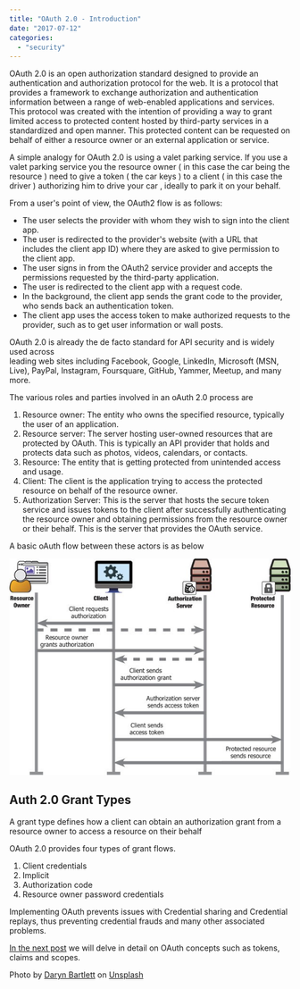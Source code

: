 ```yaml
---
title: "OAuth 2.0 - Introduction"
date: "2017-07-12"
categories: 
  - "security"
---
```


OAuth 2.0 is an open authorization standard designed to provide an authentication and authorization protocol for the web. It is a protocol that provides a framework to exchange authorization and authentication information between a range of web-enabled applications and services. This protocol was created with the intention of providing a way to grant limited access to protected content hosted by third-party services in a standardized and open manner. This protected content can be requested on behalf of either a resource owner or an external application or service.

A simple analogy for OAuth 2.0 is using a valet parking service. If you use a valet parking service you the resource owner ( in this case the car being the resource ) need to give a token ( the car keys ) to a client ( in this case the driver ) authorizing him to drive your car , ideally to park it on your behalf.

From a user's point of view, the OAuth2 flow is as follows:

- The user selects the provider with whom they wish to sign into the client app.
- The user is redirected to the provider's website (with a URL that includes the client app ID) where they are asked to give permission to the client app.
- The user signs in from the OAuth2 service provider and accepts the permissions requested by the third-party application.
- The user is redirected to the client app with a request code.
- In the background, the client app sends the grant code to the provider, who sends back an authentication token.
- The client app uses the access token to make authorized requests to the provider, such as to get user information or wall posts.

OAuth 2.0 is already the de facto standard for API security and is widely used across  
leading web sites including Facebook, Google, LinkedIn, Microsoft (MSN, Live), PayPal, Instagram, Foursquare, GitHub, Yammer, Meetup, and many more.

The various roles and parties involved in an oAuth 2.0 process are

1. Resource owner: The entity who owns the specified resource, typically the user of an application.
2. Resource server: The server hosting user-owned resources that are protected by OAuth. This is typically an API provider that holds and protects data such as photos, videos, calendars, or contacts.
3. Resource: The entity that is getting protected from unintended access and usage.
4. Client: The client is the application trying to access the protected resource on behalf of the resource owner.
5. Authorization Server: This is the server that hosts the secure token service and issues tokens to the client after successfully authenticating the resource owner and obtaining permissions from the resource owner or their behalf. This is the server that provides the OAuth service.

A basic oAuth flow between these actors is as below

![Pradeep oAuth2](images/Pradeep-oAuth2.jpg)

## Auth 2.0 Grant Types

A grant type defines how a client can obtain an authorization grant from a resource owner to access a resource on their behalf

OAuth 2.0 provides four types of grant flows.

1. Client credentials
2. Implicit
3. Authorization code
4. Resource owner password credentials

Implementing OAuth prevents issues with Credential sharing and Credential replays, thus preventing credential frauds and many other associated problems.

[In the next post](https://pradeeploganathan.com/security/oauth2-tokens/) we will delve in detail on OAuth concepts such as tokens, claims and scopes.

Photo by [Daryn Bartlett](http://unsplash.com/photos/sZmIT85cV84?utm_source=unsplash&utm_medium=referral&utm_content=creditCopyText) on [Unsplash](https://unsplash.com/?utm_source=unsplash&utm_medium=referral&utm_content=creditCopyText)
